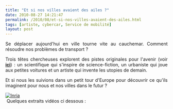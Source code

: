 ```yaml
---
title: "Et si nos villes avaient des ailes ?"
date: 2010-08-27 14:21:47
permalink: /2010/08/et-si-nos-villes-avaient-des-ailes.html
tags: [artiste, cybercar, Service de mobilité]
layout: post
---
```


<p style="text-align: justify">Se déplacer aujourd'hui en ville tourne vite au cauchemar. Comment résoudre nos problèmes de transport ?</p> <p style="text-align: justify">Trois têtes chercheuses explorent des pistes originales pour l'avenir (voir <strong><a href="http://www.si-nos-villes-avaient-des-ailes.com" target="_blank">ici</a></strong>) : un scientifique qui s'inspire de science-fiction, un urbaniste qui joue aux petites voitures et un artiste qui invente les utopies de demain.</p> <p style="text-align: justify">Et si nous les suivions dans un petit tour d'Europe pour découvrir ce qu'ils imaginent pour nous et nos villes dans le futur ?</p> <p style="text-align: justify"><a href="https://gabrielplassat.github.io/transportsdufutur/wp-content/uploads/sites/6/old/6a0120a66d2ad4970b01348680049a970c-pi.jpg"><img alt="Inria" class="asset  asset-image at-xid-6a0120a66d2ad4970b01348680049a970c" src="/wp-content/uploads/sites/6/old/6a0120a66d2ad4970b01348680049a970c-500wi.jpg" style="margin-left: auto;margin-right: auto" title="Inria" /></a> <br /> Quelques extraits vidéos ci dessous :</p> <p style="text-align: justify"> </p>  <!--more-->    <p style="text-align: justify"> <br />       </p>
